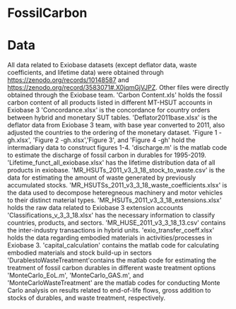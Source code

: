 # FossilCarbon
# Data 
All data related to Exiobase datasets (except deflator data, waste coefficients, and lifetime data) were obtained through https://zenodo.org/records/10148587 and https://zenodo.org/record/3583071#.X0jqmGjVJPZ. Other files were directly obtained through the Exiobase team.
'Carbon Content.xls' holds the fossil carbon content of all products listed in different MT-HSUT accounts in Exiobase 3
'Concordance.xlsx' is the concordance for country orders between hybrid and monetary SUT tables.
'Deflator2011base.xlsx' is the deflator data from Exiobase 3 team, with base year converted to 2011, also adjusted the countries to the ordering of the monetary dataset.
'Figure 1 - gh.xlsx', 'Figure 2 -gh.xlsx','Figure 3', and 'Figure 4 -gh' hold the intermadiary data to construct figures 1-4.
'discharge.m' is the matlab code to estimate the discharge of fossil carbon in durables for 1995-2019.
'Lifetime_funct_all_exiobase.xlsx' has the lifetime distribution data of all products in exiobase.
'MR_HSUTs_2011_v3_3_18_stock_to_waste.csv' is the data for estimating the amount of waste generated by previously accumulated stocks.
'MR_HSUTSs_2011_v3_3_18_waste_coefficients.xlsx' is the data used to decompose heteregneous machinery and motor vehicles to their distinct material types.
'MR_HSUTs_2011_v3_3_18_extensions.xlsx' holds the raw data related to Exiobase 3 extension accounts 
'Classifications_v_3_3_18.xlsx' has the necessary information to classify countries, products, and sectors.
'MR_HUSE_2011_v3_3_18_13.csv' contains the inter-industry transactions in hybrid units.
'exio_transfer_coeff.xlsx' holds the data regarding embodied materials in activities/processes in Exiobase 3.
'capital_calculation' contains the matlab code for calculating embodied materials and stock build-up in sectors
'DurablestoWasteTreatment'contains the matlab code for estimating the treatment of fossil carbon durables in different waste treatment options
'MonteCarlo_EoL.m', 'MonteCarlo_GAS.m', and 'MonteCarloWasteTreatment' are the matlab codes for conducting Monte Carlo analysis on results related to end-of-life flows, gross addition to stocks of durables, and waste treatment, respectively.



